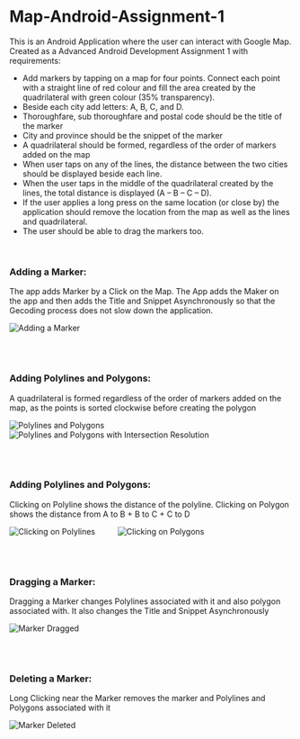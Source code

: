 # Map-Android-Assignment-1
This is an Android Application where the user can interact with Google Map. 
Created as a Advanced Android Development Assignment 1 with requirements:
* Add markers by tapping on a map for four points. Connect each point with a straight line of red colour and fill the area created by the quadrilateral with green colour (35% transparency). 
* Beside each city add letters: A, B, C, and D.
* Thoroughfare, sub thoroughfare and postal code should be the title of the marker
* City and province should be the snippet of the marker
* A quadrilateral should be formed, regardless of the order of markers added on the map
* When user taps on any of the lines, the distance between the two cities should be displayed beside each line.
* When the user taps in the middle of the quadrilateral created by the lines, the total distance is displayed (A – B – C – D).
* If the user applies a long press on the same location (or close by) the application should remove the location from the map as well as the lines and quadrilateral.
* The user should be able to drag the markers too.

<br/>

### Adding a Marker:
The app adds Marker by a Click on the Map. The App adds the Maker on the app and then adds the Title and Snippet Asynchronously so that the Gecoding process does not slow down the application.
<br/>

![Adding a Marker](screenshots/add.gif)

<br/><br/>
### Adding Polylines and Polygons:
A quadrilateral is formed regardless of the order of markers added on the map, as the points is sorted clockwise before creating the polygon
<br/>

![Polylines and Polygons](screenshots/polyline_and_Polygon.gif)
&emsp; &emsp;
![Polylines and Polygons with Intersection Resolution](screenshots/polyline_and_Polygon_1.gif)

<br/><br/>
### Adding Polylines and Polygons:
Clicking on Polyline shows the distance of the polyline. Clicking on Polygon shows the distance from A to B + B to C + C to D
<br/>

![Clicking on Polylines](screenshots/distance.gif)
&emsp; &emsp;
![Clicking on Polygons](screenshots/center_polygon.gif)

<br/><br/>
### Dragging a Marker:
Dragging a Marker changes Polylines associated with it and also polygon associated with. It also changes the Title and Snippet Asynchronously
<br/>

![Marker Dragged](screenshots/drag.gif)

<br/><br/>
### Deleting a Marker:
Long Clicking near the Marker removes the marker and Polylines and Polygons associated with it
<br/>

![Marker Deleted](screenshots/delete.gif)
